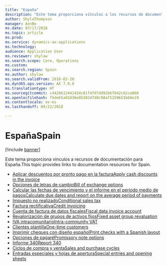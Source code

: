 ```yaml
---
title: "España"
description: "Este tema proporciona vínculos a los recursos de documentación de Microsoft Dynamics 365 for Finance and Operations para España."
author: ShylaThompson
manager: AnnBe
ms.date: 07/17/2018
ms.topic: article
ms.prod: 
ms.service: dynamics-ax-applications
ms.technology: 
audience: Application User
ms.reviewer: shylaw
ms.search.scope: Core, Operations
ms.custom: 
ms.search.region: Spain
ms.author: shylaw
ms.search.validFrom: 2016-02-28
ms.dyn365.ops.version: AX 7.0.0
ms.translationtype: HT
ms.sourcegitcommit: c4428613441424c81f4fd7dd92bbf842c62ce860
ms.openlocfilehash: f5de65a92d36e85302d7d8c98af5159651b60e19
ms.contentlocale: es-es
ms.lasthandoff: 09/22/2018

---
```


# <a name="spain"></a><span data-ttu-id="c5831-103">España</span><span class="sxs-lookup"><span data-stu-id="c5831-103">Spain</span></span> 

[!include [banner](../includes/banner.md)]

<span data-ttu-id="c5831-104">Este tema proporciona vínculos a recursos de documentación para España.</span><span class="sxs-lookup"><span data-stu-id="c5831-104">This topic provides links to documentation resources for Spain.</span></span> 

- [<span data-ttu-id="c5831-105">Aplicar descuentos por pronto pago en la factura</span><span class="sxs-lookup"><span data-stu-id="c5831-105">Apply cash discounts in the invoice</span></span>](emea-esp-cash-discount-applied-invoice.md)
- [<span data-ttu-id="c5831-106">Opciones de letras de cambio</span><span class="sxs-lookup"><span data-stu-id="c5831-106">Bill of exchange options</span></span>](emea-esp-bill-of-exchange-options.md)
- [<span data-ttu-id="c5831-107">Calcular las fechas de vencimiento y el informe en el período medio de pagos</span><span class="sxs-lookup"><span data-stu-id="c5831-107">Calculate due dates and report on the average period of payments</span></span>](emea-esp-invoice-due-dates.md)
- [<span data-ttu-id="c5831-108">Impuesto no realizado</span><span class="sxs-lookup"><span data-stu-id="c5831-108">Conditional sales tax</span></span>](emea-esp-conditional-sales-tax.md)
- [<span data-ttu-id="c5831-109">Factura rectificativa</span><span class="sxs-lookup"><span data-stu-id="c5831-109">Credit invoicing</span></span>](tasks/emea-esp-credit-invoicing.md)
- [<span data-ttu-id="c5831-110">Cuenta de factura de datos fiscales</span><span class="sxs-lookup"><span data-stu-id="c5831-110">Fiscal data invoice account</span></span>](emea-esp-fiscal-data-invoice-account.md)
- [<span data-ttu-id="c5831-111">Revalorización de grupos de activos fijos</span><span class="sxs-lookup"><span data-stu-id="c5831-111">Fixed asset group revaluation</span></span>](emea-esp-fixed-asset-group-revaluation.md)
- [<span data-ttu-id="c5831-112">IVA intracomunitario</span><span class="sxs-lookup"><span data-stu-id="c5831-112">Intra-community VAT</span></span>](emea-esp-intra-community-vat.md)
- [<span data-ttu-id="c5831-113">Clientes plantilla</span><span class="sxs-lookup"><span data-stu-id="c5831-113">One-time customers</span></span>](emea-esp-no-one-time-customer-for-project-contracts.md)
- [<span data-ttu-id="c5831-114">Imprimir cheques con diseño español</span><span class="sxs-lookup"><span data-stu-id="c5831-114">Print checks with a Spanish layout</span></span>](emea-esp-print-checks-with-spanish-layout.md)
- [<span data-ttu-id="c5831-115">Opciones de pagaré</span><span class="sxs-lookup"><span data-stu-id="c5831-115">Promissory note options</span></span>](emea-esp-promissory-note-options.md)
- [<span data-ttu-id="c5831-116">Informe 340</span><span class="sxs-lookup"><span data-stu-id="c5831-116">Report 340</span></span>](emea-esp-report-340.md)
- [<span data-ttu-id="c5831-117">Ciclos de compra y venta</span><span class="sxs-lookup"><span data-stu-id="c5831-117">Sales and purchase cycles</span></span>](emea-esp-sales-purchase-cycle.md)
- [<span data-ttu-id="c5831-118">Entradas especiales y hojas de apertura</span><span class="sxs-lookup"><span data-stu-id="c5831-118">Special entries and opening sheets</span></span>](emea-esp-opening-sheets-spain.md)

